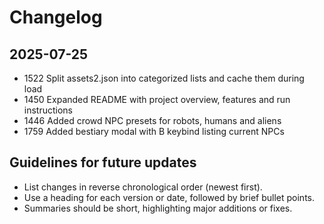 # Changelog

## 2025-07-25
- 1522 Split assets2.json into categorized lists and cache them during load
- 1450 Expanded README with project overview, features and run instructions
- 1446 Added crowd NPC presets for robots, humans and aliens
- 1759 Added bestiary modal with B keybind listing current NPCs


## Guidelines for future updates
- List changes in reverse chronological order (newest first).
- Use a heading for each version or date, followed by brief bullet points.
- Summaries should be short, highlighting major additions or fixes.
